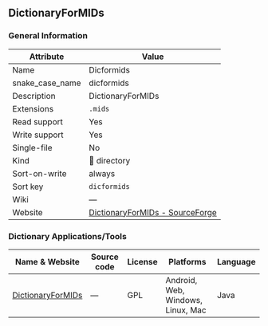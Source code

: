 ## DictionaryForMIDs

### General Information

| Attribute       | Value                                                                    |
| --------------- | ------------------------------------------------------------------------ |
| Name            | Dicformids                                                               |
| snake_case_name | dicformids                                                               |
| Description     | DictionaryForMIDs                                                        |
| Extensions      | `.mids`                                                                  |
| Read support    | Yes                                                                      |
| Write support   | Yes                                                                      |
| Single-file     | No                                                                       |
| Kind            | 📁 directory                                                              |
| Sort-on-write   | always                                                                   |
| Sort key        | `dicformids`                                                             |
| Wiki            | ―                                                                        |
| Website         | [DictionaryForMIDs - SourceForge](http://dictionarymid.sourceforge.net/) |



### Dictionary Applications/Tools

| Name & Website                                             | Source code | License | Platforms                         | Language |
| ---------------------------------------------------------- | ----------- | ------- | --------------------------------- | -------- |
| [DictionaryForMIDs](http://dictionarymid.sourceforge.net/) | ―           | GPL     | Android, Web, Windows, Linux, Mac | Java     |
